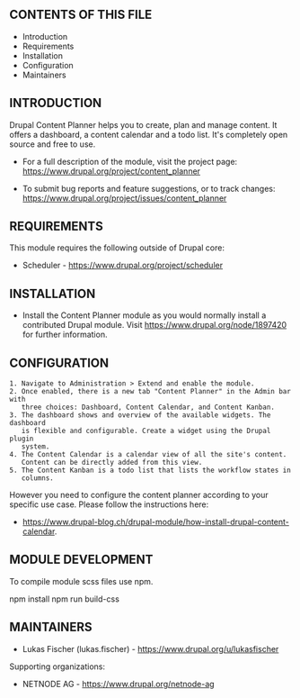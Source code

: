 CONTENTS OF THIS FILE
---------------------

 * Introduction
 * Requirements
 * Installation
 * Configuration
 * Maintainers


INTRODUCTION
------------

Drupal Content Planner helps you to create, plan and manage content. It offers
a dashboard, a content calendar and a todo list. It's completely open source and
free to use.

 * For a full description of the module, visit the project page:
   https://www.drupal.org/project/content_planner

 * To submit bug reports and feature suggestions, or to track changes:
   https://www.drupal.org/project/issues/content_planner


REQUIREMENTS
------------

This module requires the following outside of Drupal core:

 * Scheduler - https://www.drupal.org/project/scheduler


INSTALLATION
------------

 * Install the Content Planner module as you would normally install a
   contributed Drupal module. Visit
   https://www.drupal.org/node/1897420 for further information.


CONFIGURATION
-------------

    1. Navigate to Administration > Extend and enable the module.
    2. Once enabled, there is a new tab "Content Planner" in the Admin bar with
       three choices: Dashboard, Content Calendar, and Content Kanban.
    3. The dashboard shows and overview of the available widgets. The dashboard
       is flexible and configurable. Create a widget using the Drupal plugin
       system.
    4. The Content Calendar is a calendar view of all the site's content.
       Content can be directly added from this view.
    5. The Content Kanban is a todo list that lists the workflow states in
       columns.

However you need to configure the content planner according to your specific use
case. Please follow the instructions here:
 * https://www.drupal-blog.ch/drupal-module/how-install-drupal-content-calendar.


MODULE DEVELOPMENT
------------------

To compile module scss files use npm.

npm install
npm run build-css

MAINTAINERS
-----------

 * Lukas Fischer (lukas.fischer) - https://www.drupal.org/u/lukasfischer

Supporting organizations:

 * NETNODE AG - https://www.drupal.org/netnode-ag
